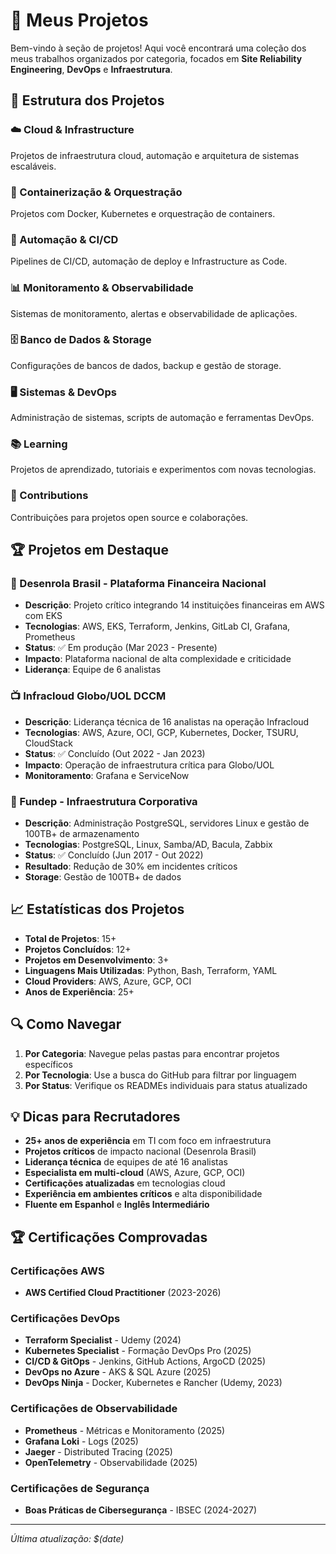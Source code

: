 # 🚀 Meus Projetos

Bem-vindo à seção de projetos! Aqui você encontrará uma coleção dos meus trabalhos organizados por categoria, focados em **Site Reliability Engineering**, **DevOps** e **Infraestrutura**.

## 📁 Estrutura dos Projetos

### ☁️ Cloud & Infrastructure
Projetos de infraestrutura cloud, automação e arquitetura de sistemas escaláveis.

### 🐳 Containerização & Orquestração
Projetos com Docker, Kubernetes e orquestração de containers.

### 🔧 Automação & CI/CD
Pipelines de CI/CD, automação de deploy e Infrastructure as Code.

### 📊 Monitoramento & Observabilidade
Sistemas de monitoramento, alertas e observabilidade de aplicações.

### 🗄️ Banco de Dados & Storage
Configurações de bancos de dados, backup e gestão de storage.

### 🖥️ Sistemas & DevOps
Administração de sistemas, scripts de automação e ferramentas DevOps.

### 📚 Learning
Projetos de aprendizado, tutoriais e experimentos com novas tecnologias.

### 🤝 Contributions
Contribuições para projetos open source e colaborações.

## 🏆 Projetos em Destaque

### 🏦 Desenrola Brasil - Plataforma Financeira Nacional
- **Descrição**: Projeto crítico integrando 14 instituições financeiras em AWS com EKS
- **Tecnologias**: AWS, EKS, Terraform, Jenkins, GitLab CI, Grafana, Prometheus
- **Status**: ✅ Em produção (Mar 2023 - Presente)
- **Impacto**: Plataforma nacional de alta complexidade e criticidade
- **Liderança**: Equipe de 6 analistas

### 📺 Infracloud Globo/UOL DCCM
- **Descrição**: Liderança técnica de 16 analistas na operação Infracloud
- **Tecnologias**: AWS, Azure, OCI, GCP, Kubernetes, Docker, TSURU, CloudStack
- **Status**: ✅ Concluído (Out 2022 - Jan 2023)
- **Impacto**: Operação de infraestrutura crítica para Globo/UOL
- **Monitoramento**: Grafana e ServiceNow

### 🏢 Fundep - Infraestrutura Corporativa
- **Descrição**: Administração PostgreSQL, servidores Linux e gestão de 100TB+ de armazenamento
- **Tecnologias**: PostgreSQL, Linux, Samba/AD, Bacula, Zabbix
- **Status**: ✅ Concluído (Jun 2017 - Out 2022)
- **Resultado**: Redução de 30% em incidentes críticos
- **Storage**: Gestão de 100TB+ de dados

## 📈 Estatísticas dos Projetos

- **Total de Projetos**: 15+
- **Projetos Concluídos**: 12+
- **Projetos em Desenvolvimento**: 3+
- **Linguagens Mais Utilizadas**: Python, Bash, Terraform, YAML
- **Cloud Providers**: AWS, Azure, GCP, OCI
- **Anos de Experiência**: 25+

## 🔍 Como Navegar

1. **Por Categoria**: Navegue pelas pastas para encontrar projetos específicos
2. **Por Tecnologia**: Use a busca do GitHub para filtrar por linguagem
3. **Por Status**: Verifique os READMEs individuais para status atualizado

## 💡 Dicas para Recrutadores

- **25+ anos de experiência** em TI com foco em infraestrutura
- **Projetos críticos** de impacto nacional (Desenrola Brasil)
- **Liderança técnica** de equipes de até 16 analistas
- **Especialista em multi-cloud** (AWS, Azure, GCP, OCI)
- **Certificações atualizadas** em tecnologias cloud
- **Experiência em ambientes críticos** e alta disponibilidade
- **Fluente em Espanhol** e **Inglês Intermediário**

## 🏆 Certificações Comprovadas

### Certificações AWS
- **AWS Certified Cloud Practitioner** (2023-2026)

### Certificações DevOps
- **Terraform Specialist** - Udemy (2024)
- **Kubernetes Specialist** - Formação DevOps Pro (2025)
- **CI/CD & GitOps** - Jenkins, GitHub Actions, ArgoCD (2025)
- **DevOps no Azure** - AKS & SQL Azure (2025)
- **DevOps Ninja** - Docker, Kubernetes e Rancher (Udemy, 2023)

### Certificações de Observabilidade
- **Prometheus** - Métricas e Monitoramento (2025)
- **Grafana Loki** - Logs (2025)
- **Jaeger** - Distributed Tracing (2025)
- **OpenTelemetry** - Observabilidade (2025)

### Certificações de Segurança
- **Boas Práticas de Cibersegurança** - IBSEC (2024-2027)

---

*Última atualização: $(date)*
